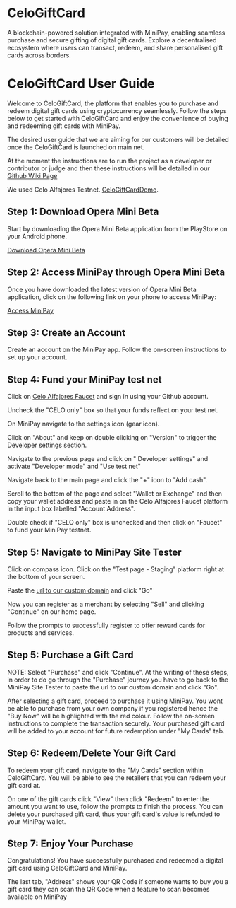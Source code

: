 # CeloGiftCard
A blockchain-powered solution integrated with MiniPay, enabling seamless purchase and secure gifting of digital gift cards. Explore a decentralised ecosystem where users can transact, redeem, and share personalised gift cards across borders.

# CeloGiftCard User Guide

Welcome to CeloGiftCard, the platform that enables you to purchase and redeem digital gift cards using cryptocurrency seamlessly. Follow the steps below to get started with CeloGiftCard and enjoy the convenience of buying and redeeming gift cards with MiniPay.

The desired user guide that we are aiming for our customers will be detailed once the CeloGiftCard is launched on main net.

At the moment the instructions are to run the project as a developer or contributor or judge and then these instructions will be detailed in our [Github Wiki Page](https://github.com/MrPeterManda/CeloGiftCard/wiki)

We used Celo Alfajores Testnet. [CeloGiftCardDemo](https://youtu.be/J11hi7SDbCE). 

## Step 1: Download Opera Mini Beta

Start by downloading the Opera Mini Beta application from the PlayStore on your Android phone.

[Download Opera Mini Beta](https://play.google.com/store/apps/details?id=com.opera.mini.native.beta&hl=en&gl=US)

## Step 2: Access MiniPay through Opera Mini Beta

Once you have downloaded the latest version of Opera Mini Beta application, click on the following link on your phone to access MiniPay:

[Access MiniPay](https://opmini.page.link/d6VPt8LBwbAxstun8)

## Step 3: Create an Account

Create an account on the MiniPay app. Follow the on-screen instructions to set up your account.

## Step 4: Fund your MiniPay test net

Click on [Celo Alfajores Faucet](https://faucet.celo.org/alfajores) and sign in using your Github account.

Uncheck the "CELO only" box so that your funds reflect on your test net.

On MiniPay navigate to the settings icon (gear icon).

Click on "About" and keep on double clicking on "Version" to trigger the Developer settings section.

Navigate to the previous page and click on " Developer settings" and activate "Developer mode" and "Use test net"

Navigate back to the main page and click the "+" icon to "Add cash".

Scroll to the bottom of the page and select "Wallet or Exchange" and then copy your wallet address and paste in on the Celo Alfajores Faucet platform in the input box labelled "Account Address".

Double check if "CELO only" box is unchecked and then click on "Faucet" to fund your MiniPay testnet.


## Step 5: Navigate to MiniPay Site Tester

Click on compass icon. Click on the "Test page - Staging" platform right at the bottom of your screen.

Paste the [url to our custom domain](http://celo-gift-card-react-app.vercel.app/) and click "Go"

Now you can register as a merchant by selecting "Sell" and clicking "Continue" on our home page.

Follow the prompts to successfully register to offer reward cards for products and services.

## Step 5: Purchase a Gift Card

NOTE: Select "Purchase" and click "Continue". At the writing of these steps, in order to do go through the "Purchase" journey you have to go back to the MiniPay Site Tester to paste the url to our custom domain and click "Go".

After selecting a gift card, proceed to purchase it using MiniPay. You wont be able to purchase from your own company if you registered hence the "Buy Now" will be highlighted with the red colour.
Follow the on-screen instructions to complete the transaction securely. Your purchased gift card will be added to your account for future redemption under "My Cards" tab.

## Step 6: Redeem/Delete Your Gift Card

To redeem your gift card, navigate to the "My Cards" section within CeloGiftCard.
You will be able to see the retailers that you can redeem your gift card at.

On one of the gift cards click "View" then click "Redeem" to enter the amount you want to use, follow the prompts to finish the process.
You can delete your purchased gift card, thus your gift card's value is refunded to your MiniPay wallet.

## Step 7: Enjoy Your Purchase

Congratulations! You have successfully purchased and redeemed a digital gift card using CeloGiftCard and MiniPay. 

The last tab, "Address" shows your QR Code if someone wants to buy you a gift card they can scan the QR Code when a feature to scan becomes available on MiniPay 
